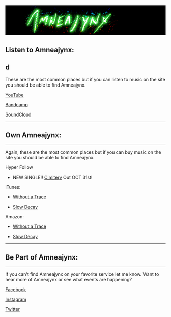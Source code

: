 
![Amneajynx logo](./assets/title.png)
---

## Listen to Amneajynx:
d
---
These are the most common places but if you can listen to music on the site you should be able to find Amneajynx.

[YouTube](https://youtube.com/channel/UCmKqzaoX6E8vRwDbby8Yt5Q)

[Bandcamp](
https://amneajynx.bandcamp.com/music)

[SoundCloud](
https://soundcloud.com/amneajynx)

---
## Own Amneajynx:

---
Again, these are the most common places but if you can buy music on the site you should be able to find Amneajynx.

Hyper Follow
* NEW SINGLE!! [Cimitery](https://distrokid.com/hyperfollow/amneajynx/cimitery-2) Out OCT 31st!

iTunes:
* [Without a Trace](https://music.apple.com/us/album/without-a-trace/1580192051)

* [Slow Decay](https://music.apple.com/us/album/slow-decay/1470657237)

Amazon:
* [Without a Trace](https://www.amazon.com/Without-Trace-Explicit-Amneajynx/dp/B09C3BRDBL/ref=sr_1_2?dchild=1&keywords=amneajynx&qid=1629048998&s=dmusic&sr=1-2)

* [Slow Decay](https://www.amazon.com/Slow-Decay-Amneajynx/dp/B07TP3MBC8/ref=sr_1_15?dchild=1&keywords=Amneajynx&qid=1629049039&s=dmusic&search-type=ss&sr=1-15)

---

## Be Part of Amneajynx:

---
If you can't find Amneajynx on your favorite service let me know. Want to hear more of Amneajynx or see what events are happening? 

[Facebook](https://www.facebook.com/amneajynx)

[Instagram](https://instagram.com/amneajynx/)

[Twitter](https://twitter.com/amneajynx)

